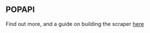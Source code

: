 ## POPAPI

Find out more, and a guide on building the scraper [here](https://www.fastfwd.com/website-scraper-using-laravel-goutte/)
